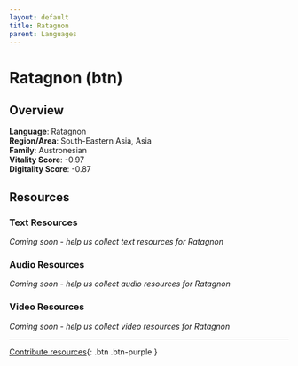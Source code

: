 ```yaml
---
layout: default
title: Ratagnon
parent: Languages
---
```


# Ratagnon (btn)

## Overview

**Language**: Ratagnon  
**Region/Area**: South-Eastern Asia, Asia  
**Family**: Austronesian  
**Vitality Score**: -0.97  
**Digitality Score**: -0.87  

## Resources

### Text Resources
*Coming soon - help us collect text resources for Ratagnon*

### Audio Resources
*Coming soon - help us collect audio resources for Ratagnon*

### Video Resources
*Coming soon - help us collect video resources for Ratagnon*

---

[Contribute resources](https://fairtrain.github.io/){: .btn .btn-purple }
